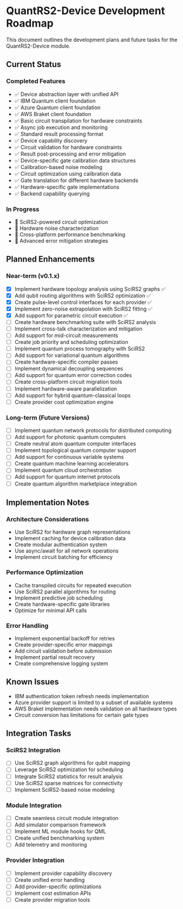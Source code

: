 # QuantRS2-Device Development Roadmap

This document outlines the development plans and future tasks for the QuantRS2-Device module.

## Current Status

### Completed Features

- ✅ Device abstraction layer with unified API
- ✅ IBM Quantum client foundation
- ✅ Azure Quantum client foundation
- ✅ AWS Braket client foundation
- ✅ Basic circuit transpilation for hardware constraints
- ✅ Async job execution and monitoring
- ✅ Standard result processing format
- ✅ Device capability discovery
- ✅ Circuit validation for hardware constraints
- ✅ Result post-processing and error mitigation
- ✅ Device-specific gate calibration data structures
- ✅ Calibration-based noise modeling
- ✅ Circuit optimization using calibration data
- ✅ Gate translation for different hardware backends
- ✅ Hardware-specific gate implementations
- ✅ Backend capability querying

### In Progress

- 🔄 SciRS2-powered circuit optimization
- 🔄 Hardware noise characterization
- 🔄 Cross-platform performance benchmarking
- 🔄 Advanced error mitigation strategies

## Planned Enhancements

### Near-term (v0.1.x)

- [x] Implement hardware topology analysis using SciRS2 graphs ✅
- [x] Add qubit routing algorithms with SciRS2 optimization ✅
- [x] Create pulse-level control interfaces for each provider ✅
- [x] Implement zero-noise extrapolation with SciRS2 fitting ✅
- [x] Add support for parametric circuit execution ✅
- [ ] Create hardware benchmarking suite with SciRS2 analysis
- [ ] Implement cross-talk characterization and mitigation
- [ ] Add support for mid-circuit measurements
- [ ] Create job priority and scheduling optimization
- [ ] Implement quantum process tomography with SciRS2
- [ ] Add support for variational quantum algorithms
- [ ] Create hardware-specific compiler passes
- [ ] Implement dynamical decoupling sequences
- [ ] Add support for quantum error correction codes
- [ ] Create cross-platform circuit migration tools
- [ ] Implement hardware-aware parallelization
- [ ] Add support for hybrid quantum-classical loops
- [ ] Create provider cost optimization engine

### Long-term (Future Versions)

- [ ] Implement quantum network protocols for distributed computing
- [ ] Add support for photonic quantum computers
- [ ] Create neutral atom quantum computer interfaces
- [ ] Implement topological quantum computer support
- [ ] Add support for continuous variable systems
- [ ] Create quantum machine learning accelerators
- [ ] Implement quantum cloud orchestration
- [ ] Add support for quantum internet protocols
- [ ] Create quantum algorithm marketplace integration

## Implementation Notes

### Architecture Considerations
- Use SciRS2 for hardware graph representations
- Implement caching for device calibration data
- Create modular authentication system
- Use async/await for all network operations
- Implement circuit batching for efficiency

### Performance Optimization
- Cache transpiled circuits for repeated execution
- Use SciRS2 parallel algorithms for routing
- Implement predictive job scheduling
- Create hardware-specific gate libraries
- Optimize for minimal API calls

### Error Handling
- Implement exponential backoff for retries
- Create provider-specific error mappings
- Add circuit validation before submission
- Implement partial result recovery
- Create comprehensive logging system

## Known Issues

- IBM authentication token refresh needs implementation
- Azure provider support is limited to a subset of available systems
- AWS Braket implementation needs validation on all hardware types
- Circuit conversion has limitations for certain gate types

## Integration Tasks

### SciRS2 Integration
- [ ] Use SciRS2 graph algorithms for qubit mapping
- [ ] Leverage SciRS2 optimization for scheduling
- [ ] Integrate SciRS2 statistics for result analysis
- [ ] Use SciRS2 sparse matrices for connectivity
- [ ] Implement SciRS2-based noise modeling

### Module Integration
- [ ] Create seamless circuit module integration
- [ ] Add simulator comparison framework
- [ ] Implement ML module hooks for QML
- [ ] Create unified benchmarking system
- [ ] Add telemetry and monitoring

### Provider Integration
- [ ] Implement provider capability discovery
- [ ] Create unified error handling
- [ ] Add provider-specific optimizations
- [ ] Implement cost estimation APIs
- [ ] Create provider migration tools